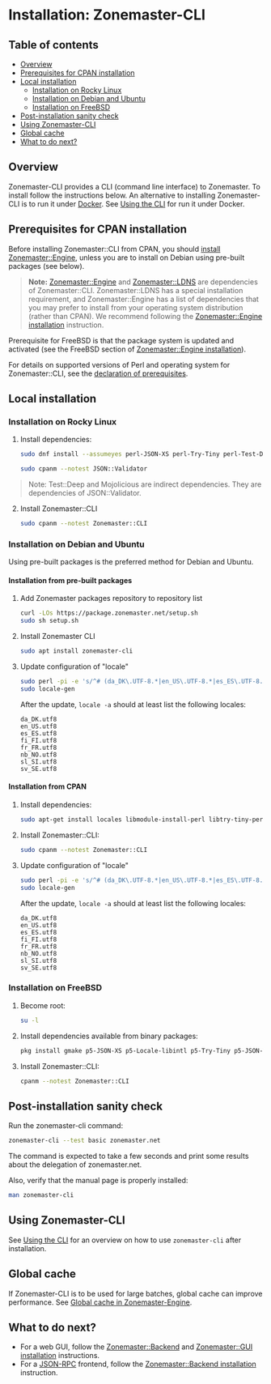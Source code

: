 # Installation: Zonemaster-CLI

## Table of contents

* [Overview](#overview)
* [Prerequisites for CPAN installation](#prerequisites-for-cpan-installation)
* [Local installation](#local-installation)
  * [Installation on Rocky Linux](#installation-on-rocky-linux)
  * [Installation on Debian and Ubuntu](#installation-on-debian-and-ubuntu)
  * [Installation on FreeBSD](#installation-on-freebsd)
* [Post-installation sanity check](#post-installation-sanity-check)
* [Using Zonemaster-CLI](#using-zonemaster-cli)
* [Global cache](#global-cache)
* [What to do next?](#what-to-do-next)


## Overview

Zonemaster-CLI provides a CLI (command line interface) to Zonemaster. To install
follow the instructions below. An alternative to installing Zonemaster-CLI is to
run it under [Docker]. See [Using the CLI] for run it under Docker.


## Prerequisites for CPAN installation

Before installing Zonemaster::CLI from CPAN, you should [install
Zonemaster::Engine][Zonemaster::Engine installation], unless you are
to install on Debian using pre-built packages (see below).

> **Note:** [Zonemaster::Engine] and [Zonemaster::LDNS] are dependencies of
> Zonemaster::CLI. Zonemaster::LDNS has a special installation requirement,
> and Zonemaster::Engine has a list of dependencies that you may prefer to
> install from your operating system distribution (rather than CPAN).
> We recommend following the [Zonemaster::Engine installation] instruction.

Prerequisite for FreeBSD is that the package system is updated and activated
(see the FreeBSD section of [Zonemaster::Engine installation]).

For details on supported versions of Perl and operating system for
Zonemaster::CLI, see the [declaration of prerequisites].


## Local installation

### Installation on Rocky Linux

1) Install dependencies:

   ```sh
   sudo dnf install --assumeyes perl-JSON-XS perl-Try-Tiny perl-Test-Deep perl-Mojolicious
   ```

   ```sh
   sudo cpanm --notest JSON::Validator
   ```

> Note: Test::Deep and Mojolicious are indirect dependencies. They are dependencies
> of JSON::Validator.

2) Install Zonemaster::CLI

   ```sh
   sudo cpanm --notest Zonemaster::CLI
   ```


### Installation on Debian and Ubuntu

Using pre-built packages is the preferred method for Debian and Ubuntu.

#### Installation from pre-built packages

1) Add Zonemaster packages repository to repository list
   ```sh
   curl -LOs https://package.zonemaster.net/setup.sh
   sudo sh setup.sh
   ```
2) Install Zonemaster CLI
   ```sh
   sudo apt install zonemaster-cli
   ```
3) Update configuration of "locale"

   ```sh
   sudo perl -pi -e 's/^# (da_DK\.UTF-8.*|en_US\.UTF-8.*|es_ES\.UTF-8.*|fi_FI\.UTF-8.*|fr_FR\.UTF-8.*|nb_NO\.UTF-8.*|sl_SI\.UTF-8.*|sv_SE\.UTF-8.*)/$1/' /etc/locale.gen
   sudo locale-gen
   ```

   After the update, `locale -a` should at least list the following locales:
   ```
   da_DK.utf8
   en_US.utf8
   es_ES.utf8
   fi_FI.utf8
   fr_FR.utf8
   nb_NO.utf8
   sl_SI.utf8
   sv_SE.utf8
   ```

#### Installation from CPAN

1) Install dependencies:

   ```sh
   sudo apt-get install locales libmodule-install-perl libtry-tiny-perl libjson-validator-perl
   ```

2) Install Zonemaster::CLI:

   ```sh
   sudo cpanm --notest Zonemaster::CLI
   ```
3) Update configuration of "locale"

   ```sh
   sudo perl -pi -e 's/^# (da_DK\.UTF-8.*|en_US\.UTF-8.*|es_ES\.UTF-8.*|fi_FI\.UTF-8.*|fr_FR\.UTF-8.*|nb_NO\.UTF-8.*|sl_SI\.UTF-8.*|sv_SE\.UTF-8.*)/$1/' /etc/locale.gen
   sudo locale-gen
   ```

   After the update, `locale -a` should at least list the following locales:
   ```
   da_DK.utf8
   en_US.utf8
   es_ES.utf8
   fi_FI.utf8
   fr_FR.utf8
   nb_NO.utf8
   sl_SI.utf8
   sv_SE.utf8
   ```

### Installation on FreeBSD

1) Become root:

   ```sh
   su -l
   ```

2) Install dependencies available from binary packages:

   ```sh
   pkg install gmake p5-JSON-XS p5-Locale-libintl p5-Try-Tiny p5-JSON-Validator
   ```

3) Install Zonemaster::CLI:

   ```sh
   cpanm --notest Zonemaster::CLI
   ```

## Post-installation sanity check

Run the zonemaster-cli command:

```sh
zonemaster-cli --test basic zonemaster.net
```

The command is expected to take a few seconds and print some results about the
delegation of zonemaster.net.

Also, verify that the manual page is properly installed:

```sh
man zonemaster-cli
```


## Using Zonemaster-CLI

See [Using the CLI] for an overview on how to use `zonemaster-cli` after
installation.


## Global cache

If Zonemaster-CLI is to be used for large batches, global cache can improve
performance. See [Global cache in Zonemaster-Engine].


## What to do next?

 * For a web GUI, follow the [Zonemaster::Backend][Zonemaster::Backend
   installation] and [Zonemaster::GUI installation] instructions.
 * For a [JSON-RPC][JSON-RPC API] frontend, follow the [Zonemaster::Backend
   installation] instruction.


[Declaration of prerequisites]:                   prerequisites.md
[Docker]:                                         https://en.wikipedia.org/wiki/Docker_(software)
[Global cache in Zonemaster-Engine]:              ../configuration/global-cache.md
[JSON-RPC API]:                                   ../using/backend/rpcapi-reference.md
[Using the CLI]:                                  ../using/cli.md
[Zonemaster::Backend installation]:               zonemaster-backend.md
[Zonemaster::Engine installation]:                zonemaster-engine.md
[Zonemaster::Engine]:                             https://github.com/zonemaster/zonemaster-engine/blob/master/README.md
[Zonemaster::GUI installation]:                   zonemaster-gui.md
[Zonemaster::LDNS]:                               https://github.com/zonemaster/zonemaster-ldns/blob/master/README.md
